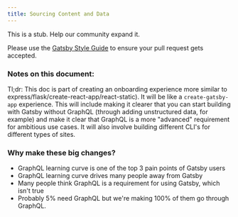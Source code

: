 ```yaml
---
title: Sourcing Content and Data
---
```


This is a stub. Help our community expand it.

Please use the [Gatsby Style Guide](/contributing/gatsby-style-guide/) to ensure your
pull request gets accepted.

### Notes on this document:

Tl;dr: This doc is part of creating an onboarding experience more similar to express/flask/create-react-app/react-static). It will be like a `create-gatsby-app` experience. This will include making it clearer that you can start building with Gatsby without GraphQL (through adding unstructured data, for example) and make it clear that GraphQL is a more "advanced" requirement for ambitious use cases. It will also involve building different CLI's for different types of sites.

### Why make these big changes?

- GraphQL learning curve is one of the top 3 pain points of Gatsby users
- GraphQL learning curve drives many people away from Gatsby
- Many people think GraphQL is a requirement for using Gatsby, which isn't true
- Probably 5% need GraphQL but we're making 100% of them go through GraphQL.
